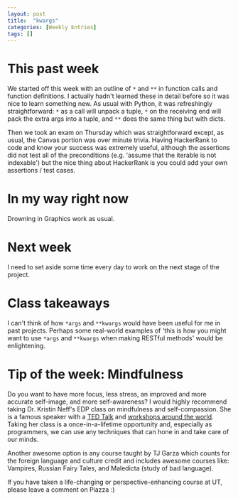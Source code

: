```yaml
---
layout: post
title:  "kwargs"
categories: [Weekly Entries]
tags: []
---
```


# This past week

We started off this week with an outline of `*` and `**` in function calls and function definitions. I actually hadn't learned these in detail before so it was nice to learn something new. As usual with Python, it was refreshingly straightforward: `*` as a call will unpack a tuple, `*` on the receiving end will pack the extra args into a tuple, and `**` does the same thing but with dicts.

Then we took an exam on Thursday which was straightforward except, as usual, the Canvas portion was over minute trivia. Having HackerRank to code and know your success was extremely useful, although the assertions did not test all of the preconditions (e.g. 'assume that the iterable is not indexable') but the nice thing about HackerRank is you could add your own assertions / test cases.

# In my way right now

Drowning in Graphics work as usual.

# Next week

I need to set aside some time every day to work on the next stage of the project.

# Class takeaways

I can't think of how `*args` and `**kwargs` would have been useful for me in past projects. Perhaps some real-world examples of 'this is how you might want to use `*args` and `**kwargs` when making RESTful methods' would be enlightening.

# Tip of the week: Mindfulness

Do you want to have more focus, less stress, an improved and more accurate self-image, and more self-awareness? I would highly recommend taking Dr. Kristin Neff's EDP class on mindfulness and self-compassion. She is a famous speaker with a [TED Talk](https://www.youtube.com/watch?v=IvtZBUSplr4) and [workshops around the world](http://self-compassion.org/events/category/short-workshops/). Taking her class is a once-in-a-lifetime opportunity and, especially as programmers, we can use any techniques that can hone in and take care of our minds.

Another awesome option is any course taught by TJ Garza which counts for the foreign language and culture credit and includes awesome courses like: Vampires, Russian Fairy Tales, and Maledicta (study of bad language).

If you have taken a life-changing or perspective-enhancing course at UT, please leave a comment on Piazza :)